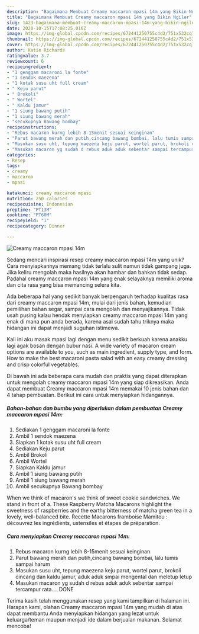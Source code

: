 ```yaml
---
description: "Bagaimana Membuat Creamy maccaron mpasi 14m yang Bikin Ngiler"
title: "Bagaimana Membuat Creamy maccaron mpasi 14m yang Bikin Ngiler"
slug: 1423-bagaimana-membuat-creamy-maccaron-mpasi-14m-yang-bikin-ngiler
date: 2020-10-15T17:08:25.016Z
image: https://img-global.cpcdn.com/recipes/672441250755c4d2/751x532cq70/creamy-maccaron-mpasi-14m-foto-resep-utama.jpg
thumbnail: https://img-global.cpcdn.com/recipes/672441250755c4d2/751x532cq70/creamy-maccaron-mpasi-14m-foto-resep-utama.jpg
cover: https://img-global.cpcdn.com/recipes/672441250755c4d2/751x532cq70/creamy-maccaron-mpasi-14m-foto-resep-utama.jpg
author: Katie Richards
ratingvalue: 3.7
reviewcount: 6
recipeingredient:
- "1 genggam macaroni la fonte"
- "1 sendok maezena"
- "1 kotak susu uht full cream"
- " Keju parut"
- " Brokoli"
- " Wortel"
- " Kaldu jamur"
- "1 siung bawang putih"
- "1 siung bawang merah"
- "secukupnya Bawang bombay"
recipeinstructions:
- "Rebus macaron kurng lebih 8-15menit sesuai keinginan"
- "Parut bawang merah dan putih,cincang bawang bombai, lalu tumis sampai harum"
- "Masukan susu uht, tepung maezena keju parut, wortel parut, brokoli cincang dan kaldu jamur, aduk aduk smpai mengental dan meletup letup"
- "Masukan macaron yg sudah d rebus aduk aduk sebentar sampai tercampur rata.... DONE"
categories:
- Resep
tags:
- creamy
- maccaron
- mpasi

katakunci: creamy maccaron mpasi 
nutrition: 250 calories
recipecuisine: Indonesian
preptime: "PT13M"
cooktime: "PT60M"
recipeyield: "1"
recipecategory: Dinner

---
```



![Creamy maccaron mpasi 14m](https://img-global.cpcdn.com/recipes/672441250755c4d2/751x532cq70/creamy-maccaron-mpasi-14m-foto-resep-utama.jpg)

Sedang mencari inspirasi resep creamy maccaron mpasi 14m yang unik? Cara menyiapkannya memang tidak terlalu sulit namun tidak gampang juga. Jika keliru mengolah maka hasilnya akan hambar dan bahkan tidak sedap. Padahal creamy maccaron mpasi 14m yang enak selayaknya memiliki aroma dan cita rasa yang bisa memancing selera kita.

Ada beberapa hal yang sedikit banyak berpengaruh terhadap kualitas rasa dari creamy maccaron mpasi 14m, mulai dari jenis bahan, kemudian pemilihan bahan segar, sampai cara mengolah dan menyajikannya. Tidak usah pusing kalau hendak menyiapkan creamy maccaron mpasi 14m yang enak di mana pun anda berada, karena asal sudah tahu triknya maka hidangan ini dapat menjadi suguhan istimewa.

Kali ini aku masak mpasi lagi dengan menu sedikit berkuah karena anakku lagi agak bosan dengan bubur nasi. A wide variety of macaron cream options are available to you, such as main ingredient, supply type, and form. How to make the best macaroni pasta salad with an easy creamy dressing and crisp colorful vegetables.


Di bawah ini ada beberapa cara mudah dan praktis yang dapat diterapkan untuk mengolah creamy maccaron mpasi 14m yang siap dikreasikan. Anda dapat membuat Creamy maccaron mpasi 14m memakai 10 jenis bahan dan 4 tahap pembuatan. Berikut ini cara untuk menyiapkan hidangannya.

<!--inarticleads1-->

##### Bahan-bahan dan bumbu yang diperlukan dalam pembuatan Creamy maccaron mpasi 14m:

1. Sediakan 1 genggam macaroni la fonte
1. Ambil 1 sendok maezena
1. Siapkan 1 kotak susu uht full cream
1. Sediakan  Keju parut
1. Ambil  Brokoli
1. Ambil  Wortel
1. Siapkan  Kaldu jamur
1. Ambil 1 siung bawang putih
1. Ambil 1 siung bawang merah
1. Ambil secukupnya Bawang bombay


When we think of macaron&#39;s we think of sweet cookie sandwiches. We stand in front of a. These Raspberry Matcha Macarons highlight the sweetness of raspberries and the earthy bitterness of matcha green tea in a lovely, well-balanced bite. Recette Macarons framboise Mamitou : découvrez les ingrédients, ustensiles et étapes de préparation. 

<!--inarticleads2-->

##### Cara menyiapkan Creamy maccaron mpasi 14m:

1. Rebus macaron kurng lebih 8-15menit sesuai keinginan
1. Parut bawang merah dan putih,cincang bawang bombai, lalu tumis sampai harum
1. Masukan susu uht, tepung maezena keju parut, wortel parut, brokoli cincang dan kaldu jamur, aduk aduk smpai mengental dan meletup letup
1. Masukan macaron yg sudah d rebus aduk aduk sebentar sampai tercampur rata.... DONE




Terima kasih telah menggunakan resep yang kami tampilkan di halaman ini. Harapan kami, olahan Creamy maccaron mpasi 14m yang mudah di atas dapat membantu Anda menyiapkan hidangan yang lezat untuk keluarga/teman maupun menjadi ide dalam berjualan makanan. Selamat mencoba!
